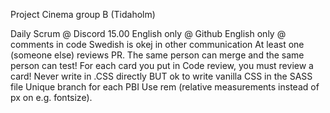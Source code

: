 Project Cinema group B (Tidaholm)


Daily Scrum @ Discord 15.00
English only @ Github
English only @ comments in code
Swedish is okej in other communication 
At least one (someone else) reviews PR. The same person can merge and the same person can test!
For each card you put in Code review, you must review a card!
Never write in .CSS directly BUT ok to write vanilla CSS in the SASS file
Unique branch for each PBI
Use rem (relative measurements instead of px on e.g. fontsize).
